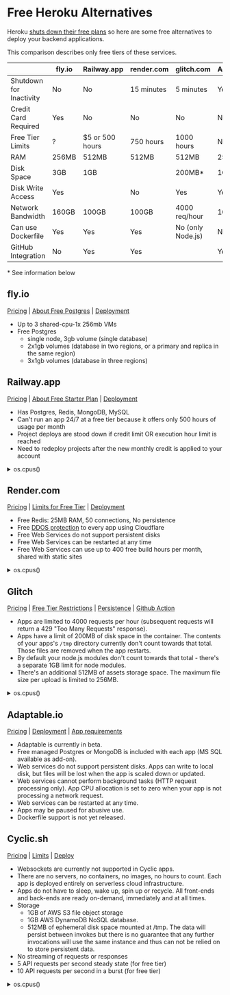 # Free Heroku Alternatives

Heroku [shuts down their free plans](https://twitter.com/heroku/status/1562817050565054469) so here are some free alternatives to deploy your backend applications.

This comparison describes only free tiers of these services.

|                         | fly.io        | Railway.app     | render.com    | glitch.com        | Adaptable.io | Cyclic.sh    |
| ----------------------- | ------------- | --------------- | ------------- | ----------------- | ------------ | ------------ |
| Shutdown for Inactivity | No            | No              | 15 minutes    | 5 minutes         | Yes*         | No           |
| Credit Card Required    | Yes           | No              | No            | No                | No           | No           |
| Free Tier Limits        | ?             | $5 or 500 hours | 750 hours     | 1000 hours        | None*        | 100,000 req? |
| RAM                     | 256MB         | 512MB           | 512MB         | 512MB             | 256MB        | 1GB          |
| Disk Space              | 3GB           | 1GB             |               | 200MB*            | 1GB          | 512MB*       |
| Disk Write Access       | Yes           |                 | No            | Yes               | Yes*         | Yes*         |
| Network Bandwidth       | 160GB         | 100GB           | 100GB         | 4000 req/hour     | 100GB        |              |
| Can use Dockerfile      | Yes           | Yes             | Yes           | No (only Node.js) | No*          | No           |
| GitHub Integration      | No            | Yes             | Yes           |                   | Yes          | Yes          |

\* See information below

## fly.io

[Pricing](https://fly.io/docs/about/pricing/) | [About Free Postgres](https://fly.io/docs/reference/postgres/#about-free-postgres-on-fly) | [Deployment](https://fly.io/docs/app-guides/continuous-deployment-with-github-actions/#speed-run-your-way-to-continuous-deployment)

* Up to 3 shared-cpu-1x 256mb VMs
* Free Postgres
  * single node, 3gb volume (single database)
  * 2x1gb volumes (database in two regions, or a primary and replica in the same region)
  * 3x1gb volumes (database in three regions)

## Railway.app

[Pricing](https://railway.app/pricing) | [About Free Starter Plan](https://docs.railway.app/reference/plans#starter-plan) | [Deployment](https://docs.railway.app/deploy/deployments)

* Has Postgres, Redis, MongoDB, MySQL
* Can't run an app 24/7 at a free tier because it offers only 500 hours of usage per month
* Project deploys are stood down if credit limit OR execution hour limit is reached
* Need to redeploy projects after the new monthly credit is applied to your account

<details>
  <summary>os.cpus()</summary>

```json
[
  {"model":"Intel(R) Xeon(R) CPU @ 2.20GHz","speed":2199,"times":{"user":429977550,"nice":4877620,"sys":100221000,"idle":2236262230,"irq":0}},
  {"model":"Intel(R) Xeon(R) CPU @ 2.20GHz","speed":2199,"times":{"user":530307840,"nice":6992540,"sys":104119280,"idle":2159677140,"irq":0}},
  {"model":"Intel(R) Xeon(R) CPU @ 2.20GHz","speed":2199,"times":{"user":531292710,"nice":6954080,"sys":104655000,"idle":2165640630,"irq":0}},
  {"model":"Intel(R) Xeon(R) CPU @ 2.20GHz","speed":2199,"times":{"user":547151450,"nice":7143210,"sys":105376640,"idle":2151592570,"irq":0}},
  {"model":"Intel(R) Xeon(R) CPU @ 2.20GHz","speed":2199,"times":{"user":552904880,"nice":7234820,"sys":105625660,"idle":2147697520,"irq":0}},
  {"model":"Intel(R) Xeon(R) CPU @ 2.20GHz","speed":2199,"times":{"user":572768080,"nice":7805300,"sys":101886850,"idle":1998757280,"irq":0}},
  {"model":"Intel(R) Xeon(R) CPU @ 2.20GHz","speed":2199,"times":{"user":560505030,"nice":6684900,"sys":107260890,"idle":2134275420,"irq":0}},
  {"model":"Intel(R) Xeon(R) CPU @ 2.20GHz","speed":2199,"times":{"user":573149420,"nice":6695010,"sys":107365710,"idle":2128629600,"irq":0}},
  {"model":"Intel(R) Xeon(R) CPU @ 2.20GHz","speed":2199,"times":{"user":566875240,"nice":6857330,"sys":107589550,"idle":2135357390,"irq":0}},
  {"model":"Intel(R) Xeon(R) CPU @ 2.20GHz","speed":2199,"times":{"user":569532820,"nice":6849130,"sys":107298700,"idle":2134912670,"irq":0}},
  {"model":"Intel(R) Xeon(R) CPU @ 2.20GHz","speed":2199,"times":{"user":569806580,"nice":6872870,"sys":107199790,"idle":2134851970,"irq":0}},
  {"model":"Intel(R) Xeon(R) CPU @ 2.20GHz","speed":2199,"times":{"user":574875360,"nice":4793910,"sys":107062680,"idle":2129160960,"irq":0}},
  {"model":"Intel(R) Xeon(R) CPU @ 2.20GHz","speed":2199,"times":{"user":570777860,"nice":4896690,"sys":106414590,"idle":2139333750,"irq":0}},
  {"model":"Intel(R) Xeon(R) CPU @ 2.20GHz","speed":2199,"times":{"user":570867560,"nice":4870710,"sys":107309590,"idle":2135238060,"irq":0}},
  {"model":"Intel(R) Xeon(R) CPU @ 2.20GHz","speed":2199,"times":{"user":582392240,"nice":4899970,"sys":108861520,"idle":2120797550,"irq":0}},
  {"model":"Intel(R) Xeon(R) CPU @ 2.20GHz","speed":2199,"times":{"user":578386010,"nice":4940840,"sys":108575000,"idle":2125157350,"irq":0}},
  {"model":"Intel(R) Xeon(R) CPU @ 2.20GHz","speed":2199,"times":{"user":520093030,"nice":5064300,"sys":105708810,"idle":2185946050,"irq":0}},
  {"model":"Intel(R) Xeon(R) CPU @ 2.20GHz","speed":2199,"times":{"user":443641460,"nice":5138010,"sys":102879030,"idle":2266763470,"irq":0}},
  {"model":"Intel(R) Xeon(R) CPU @ 2.20GHz","speed":2199,"times":{"user":440584160,"nice":5153180,"sys":101942580,"idle":2271730290,"irq":0}},
  {"model":"Intel(R) Xeon(R) CPU @ 2.20GHz","speed":2199,"times":{"user":427817060,"nice":5236540,"sys":101030220,"idle":2285973890,"irq":0}},
  {"model":"Intel(R) Xeon(R) CPU @ 2.20GHz","speed":2199,"times":{"user":424426660,"nice":4804650,"sys":100285420,"idle":2285252450,"irq":0}},
  {"model":"Intel(R) Xeon(R) CPU @ 2.20GHz","speed":2199,"times":{"user":421252000,"nice":5071310,"sys":99151740,"idle":2296282390,"irq":0}},
  {"model":"Intel(R) Xeon(R) CPU @ 2.20GHz","speed":2199,"times":{"user":415649930,"nice":4844940,"sys":100851290,"idle":2293205670,"irq":0}},
  {"model":"Intel(R) Xeon(R) CPU @ 2.20GHz","speed":2199,"times":{"user":414107010,"nice":4704680,"sys":100748620,"idle":2296303770,"irq":0}},
  {"model":"Intel(R) Xeon(R) CPU @ 2.20GHz","speed":2199,"times":{"user":418074100,"nice":4743990,"sys":101072840,"idle":2294456620,"irq":0}},
  {"model":"Intel(R) Xeon(R) CPU @ 2.20GHz","speed":2199,"times":{"user":412244320,"nice":4795740,"sys":100025830,"idle":2300035030,"irq":0}},
  {"model":"Intel(R) Xeon(R) CPU @ 2.20GHz","speed":2199,"times":{"user":407350930,"nice":4870930,"sys":100091520,"idle":2306181050,"irq":0}},
  {"model":"Intel(R) Xeon(R) CPU @ 2.20GHz","speed":2199,"times":{"user":405358380,"nice":4845980,"sys":99191980,"idle":2308132560,"irq":0}},
  {"model":"Intel(R) Xeon(R) CPU @ 2.20GHz","speed":2199,"times":{"user":404763220,"nice":5067500,"sys":107482530,"idle":2256940970,"irq":0}},
  {"model":"Intel(R) Xeon(R) CPU @ 2.20GHz","speed":2199,"times":{"user":404258000,"nice":4938940,"sys":103694880,"idle":2282950000,"irq":0}},
  {"model":"Intel(R) Xeon(R) CPU @ 2.20GHz","speed":2199,"times":{"user":400346480,"nice":4855750,"sys":101393630,"idle":2296042160,"irq":0}},
  {"model":"Intel(R) Xeon(R) CPU @ 2.20GHz","speed":2199,"times":{"user":398576090,"nice":4846670,"sys":100361930,"idle":2304048900,"irq":0}}
]
```
</details>

## Render.com

[Pricing](https://render.com/pricing) | [Limits for Free Tier](https://render.com/docs/free#free-web-services) | [Deployment](https://render.com/docs/deploys)

* Free Redis: 25MB RAM, 50 connections, No persistence
* Free [DDOS protection](https://render.com/docs/ddos-protection) to every app using Cloudflare
* Free Web Services do not support persistent disks
* Free Web Services can be restarted at any time
* Free Web Services can use up to 400 free build hours per month, shared with static sites

<details>
  <summary>os.cpus()</summary>

```json
[
  {"model":"AMD EPYC 7571","speed":2542,"times":{"user":174236890,"nice":41690,"sys":94674930,"idle":476275030,"irq":0}},
  {"model":"AMD EPYC 7571","speed":2547,"times":{"user":186440240,"nice":52690,"sys":102817790,"idle":472428170,"irq":0}},
  {"model":"AMD EPYC 7571","speed":2200,"times":{"user":184893690,"nice":59310,"sys":101664400,"idle":471043630,"irq":0}},
  {"model":"AMD EPYC 7571","speed":2200,"times":{"user":185885080,"nice":54210,"sys":102281640,"idle":473727850,"irq":0}},
  {"model":"AMD EPYC 7571","speed":2200,"times":{"user":191267210,"nice":61690,"sys":105612430,"idle":465391730,"irq":0}},
  {"model":"AMD EPYC 7571","speed":2547,"times":{"user":184773470,"nice":61930,"sys":101221800,"idle":472552340,"irq":0}},
  {"model":"AMD EPYC 7571","speed":2200,"times":{"user":186733720,"nice":70410,"sys":102413860,"idle":472580080,"irq":0}},
  {"model":"AMD EPYC 7571","speed":2547,"times":{"user":186168680,"nice":80780,"sys":102599080,"idle":469537790,"irq":0}}
]
```
</details>

## Glitch

[Pricing](https://glitch.com/pricing) | [Free Tier Restrictions](https://help.glitch.com/kb/article/17-technical-restrictions/) | [Persistence](https://help.glitch.com/kb/article/22-do-you-have-built-in-persistence-or-a-database/) | [Github Action](https://github.com/marketplace/actions/glitch-project-sync)

* Apps are limited to 4000 requests per hour (subsequent requests will return a 429 "Too Many Requests" response).
* Apps have a limit of 200MB of disk space in the container. The contents of your apps's `/tmp` directory currently don't count towards that total. Those files are removed when the app restarts.
* By default your node.js modules don't count towards that total - there's a separate 1GB limit for node modules.
* There's an additional 512MB of assets storage space. The maximum file size per upload is limited to 256MB.

<details>
  <summary>os.cpus()</summary>

```json
[
  {"model":"Intel(R) Xeon(R) Platinum 8259CL CPU @ 2.50GHz","speed":2499,"times":{"user":392954400,"nice":760542130,"sys":397252320,"idle":2252573240,"irq":0}},
  {"model":"Intel(R) Xeon(R) Platinum 8259CL CPU @ 2.50GHz","speed":2499,"times":{"user":329321660,"nice":756776420,"sys":456550360,"idle":2255211520,"irq":0}},
  {"model":"Intel(R) Xeon(R) Platinum 8259CL CPU @ 2.50GHz","speed":2499,"times":{"user":382870720,"nice":787021250,"sys":372660160,"idle":2265251340,"irq":0}}
]
```
</details>

## Adaptable.io

[Pricing](https://adaptable.io/pricing) | [Deployment](https://adaptable.io/docs/deploying-your-existing-app) | [App requirements](https://adaptable.io/docs/app-guides/deploy-nodejs-app#containerized-app-requirements)

* Adaptable is currently in beta.
* Free managed Postgres or MongoDB is included with each app (MS SQL available as add-on).
* Web services do not support persistent disks. Apps can write to local disk, but files will be lost when the app is scaled down or updated.
* Web services cannot perform background tasks (HTTP request processing only). App CPU allocation is set to zero when your app is not processing a network request.
* Web services can be restarted at any time.
* Apps may be paused for abusive use.
* Dockerfile support is not yet released.

## Cyclic.sh

[Pricing](https://www.cyclic.sh/pricing) | [Limits](https://docs.cyclic.sh/overview/limits) | [Deploy](https://docs.cyclic.sh/overview/deploy)

* Websockets are currently not supported in Cyclic apps.
* There are no servers, no containers, no images, no hours to count. Each app is deployed entirely on serverless cloud infrastructure.
* Apps do not have to sleep, wake up, spin up or recycle. All front-ends and back-ends are ready on-demand, immediately and at all times.
* Storage
  * 1GB of AWS S3 file object storage
  * 1GB AWS DynamoDB NoSQL database.
  * 512MB of ephemeral disk space mounted at /tmp. The data will persist between invokes but there is no guarantee that any further invocations will use the same instance and thus can not be relied on to store persistent data.
* No streaming of requests or responses
* 5 API requests per second steady state (for free tier)
* 10 API requests per second in a burst (for free tier)

<details>
  <summary>os.cpus()</summary>

```json
[
  {"model":"Intel(R) Xeon(R) Processor @ 2.50GHz","speed":2500,"times":{"user":260,"nice":0,"sys":380,"idle":488800,"irq":0}},
  {"model":"Intel(R) Xeon(R) Processor @ 2.50GHz","speed":2500,"times":{"user":490,"nice":0,"sys":480,"idle":488540,"irq":0}}
]
```
</details>
